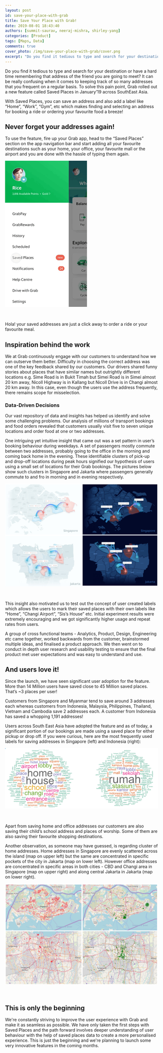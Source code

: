 ```yaml
---
layout: post
id: save-your-place-with-grab
title: Save Your Place with Grab!
date: 2019-08-01 18:43:40
authors: [summit-saurav, neeraj-mishra, shirley-yang]
categories: [Product]
tags: [Maps, Data]
comments: true
cover_photo: /img/save-your-place-with-grab/cover.png
excerpt: "Do you find it tedious to type and search for your destination or have a hard time remembering that address of the friend you are going to meet? Well...Grab has a solution!"
---
```


Do you find it tedious to type and search for your destination or have a hard time remembering that address of the friend you are going to meet? It can be really confusing when it comes to keeping track of so many addresses that you frequent on a regular basis. To solve this pain point, Grab rolled out a new feature called Saved Places in January’19 across SouthEast Asia.

With Saved Places, you can save an address and also add a label like “Home”, “Work”, “Gym”, etc which makes finding and selecting an address for booking a ride or ordering your favourite food a breeze!

## Never forget your addresses again!

To use the feature, fire up your Grab app, head to the “Saved Places” section on the app navigation bar and start adding all your favourite destinations such as your home, your office, your favourite mall or the airport and you are done with the hassle of typing them again.

<div class="post-image-section">
  <img alt="Save your place with Grab!" src="/img/save-your-place-with-grab/image6.gif">
</div>
<p>&nbsp;</p>

Hola! your saved addresses are just a click away to order a ride or your favourite meal.

## Inspiration behind the work

We at Grab continuously engage with our customers to understand how we can outserve them better. Difficulty in choosing the correct address was one of the key feedback shared by our customers. Our drivers shared funny stories about places that have similar names but outrightly different locations e.g. Sime Road is in Bukit Timah but Simei Road is in Simei almost 20 km away, Nicoll Highway is in Kallang but Nicoll Drive is in Changi almost 20 km away. In this case, even though the users use the address frequently, there remains scope for misselection.

### Data-Driven Decisions

Our vast repository of data and insights has helped us identify and solve some challenging problems. Our analysis of millions of transport bookings and food orders revealed that customers usually visit five to seven unique locations and order food at one or two addresses.

One intriguing yet intuitive insight that came out was a set pattern in user’s booking behaviour during weekdays. A set of passengers mostly commute between two addresses, probably going to the office in the morning and coming back home in the evening. These identifiable clusters of pick-up and drop-off locations during peak hours signified our hypothesis of users using a small set of locations for their Grab bookings. The pictures below show such clusters in Singapore and Jakarta where passengers generally commute to and fro in morning and in evening respectively.

<div class="post-image-section">
  <img alt="Save your place with Grab!" src="/img/save-your-place-with-grab/image2.png">
</div>
<p>&nbsp;</p>

This insight also motivated us to test out the concept of user created labels which allows the users to mark their saved places with their own labels like “Home”, “Changi Airport”, “Sis’s House” etc. Initial experiment results were extremely encouraging and we got significantly higher usage and repeat rates from users.

A group of cross functional teams - Analytics, Product, Design, Engineering etc came together, worked backwards from the customer, brainstormed multiple ideas, and finalised a product approach. We then went on to conduct in depth user research and usability testing to ensure that the final product met user expectations and was easy to understand and use.

## And users love it!

Since the launch, we have seen significant user adoption for the feature. More than 14 Million users have saved close to 45 Million saved places. That’s ~3 places per user!

Customers from Singapore and Myanmar tend to save around 3 addresses each whereas customers from Indonesia, Malaysia, Philippines, Thailand, Vietnam and Cambodia save 2 addresses each. A customer from Indonesia has saved a whopping 1,191 addresses!

Users across South East Asia have adopted the feature and as of today, a significant portion of our bookings are made using a saved place for either pickup or drop off. If you were curious, here are the most frequently used labels for saving addresses in Singapore (left) and Indonesia (right):

<div class="post-image-section">
  <img alt="Save your place with Grab!" src="/img/save-your-place-with-grab/image3.png">
</div>
<p>&nbsp;</p>

Apart from saving home and office addresses our customers are also saving their child’s school address and places of worship. Some of them are also saving their favourite shopping destinations.

Another observation, as someone may have guessed, is regarding cluster of home addresses. Home addresses in Singapore are evenly scattered across the island (map on upper left) but the same are concentrated in specific pockets of the city in Jakarta (map on lower left). However office addresses are concentrated in specific areas in both cities - CBD and Changi area in Singapore (map on upper right) and along central Jakarta in Jakarta (map on lower right).

<div class="post-image-section">
  <img alt="Save your place with Grab!" src="/img/save-your-place-with-grab/image1.png">
</div>
<p>&nbsp;</p>

## This is only the beginning

We're constantly striving to improve the user experience with Grab and make it as seamless as possible. We have only taken the first steps with Saved Places and the path forward involves deeper understanding of user behaviour with the help of saved places data to create a more personalised experience. This is just the beginning and we're planning to launch some very innovative features in the coming months.
